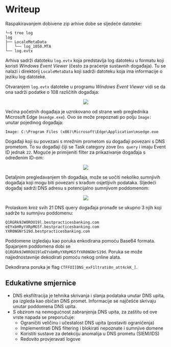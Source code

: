 # Writeup

Raspakiravanjem dobivene zip arhive dobe se sljedeće datoteke:

```
└─$ tree log 
log
├── LocaleMetaData
│   └── log_1050.MTA
└── log.evtx
```

Arhiva sadrži datoteku ```log.evtx``` koja predstavlja log datoteku u formatu koji koristi _Windows Event Viewer_ (često za praćenje sustavnih događaja).
Tu se nalazi i direktorij ```LocaleMetaData``` koji sadrži datoteku koja ima informacije o jeziku log datoteke.

Otvaranjem ```log.evtx``` datoteke u programu _Windows Event Viewer_ vidi se da ona sadrži podatke o 108 različitih događaja:

<p align="center">
 <a href="https://github.com/user-attachments/assets/fbe237f1-1a4d-46bc-8343-bf57b9c197ac">
  <img src="https://github.com/user-attachments/assets/fbe237f1-1a4d-46bc-8343-bf57b9c197ac"/>
  <a/>
<p/>


Većina početnih događaja je uzrokovano od strane web preglednika Microsoft Edge (```msedge.exe```). Ovo se može prepoznati po polju ```Image:``` unutar pojedinog događaja:

```
Image: C:\Program Files (x86)\Microsoft\Edge\Application\msedge.exe
```


Događaji koji su povezani s mrežnim prometom su događaji povezani s DNS prometom. To su događaji čiji se Task category zove ```Dns query``` i imaju Event ID jednak ```22```.
Moguće je primijeniti filter za prikazivanje događaja s određenim ID-om:


<p align="center">
 <a href="https://github.com/user-attachments/assets/a22ee709-29e1-41e4-b2b9-4175b18a18e9">
  <img src="https://github.com/user-attachments/assets/a22ee709-29e1-41e4-b2b9-4175b18a18e9"/>
  <a/>
<p/>


Detaljnim pregledavanjem tih događaja, može se uočiti nekoliko sumnjivih događaja koji mogu biti povezani s krađom osjetljivih podataka. Sljedeći događaj sadrži DNS adresu s potencijalno sumnjivom poddomenom:

<p align="center">
 <a href="https://github.com/user-attachments/assets/3472b7fb-8084-41bd-a4bf-7285c4c4d63a">
  <img src="https://github.com/user-attachments/assets/3472b7fb-8084-41bd-a4bf-7285c4c4d63a"/>
  <a/>
<p/>



Prolaskom kroz svih 21 DNS query događaja pronađe se ukupno 3 njih koji sadrže tu sumnjivu poddomenu:

```
Q1RGRk9JW0ROU19l.bestpracticesbanking.com
eEYxbHRyYXRpMG5f.bestpracticesbanking.com
YXR0NGNrS19d.bestpracticesbanking.com
```

Poddomene izgledaju kao poruka enkodirana pomoću Base64 formata. Spajanjem poddomena dobi se ```Q1RGRk9JW0ROU19leEYxbHRyYXRpMG5fYXR0NGNrS19d```.
Poruka se može najjednostavnije dekodirati pomoću nekog online alata.

Dekodirana poruka je flag ```CTFFOI[DNS_exF1ltrati0n_att4ckK_]```.


## Edukativne smjernice
 - DNS eksfiltracija je tehnika skrivanja i slanja podataka unutar DNS upita, pa izgleda kao običan DNS promet. Informacije se najčešće skrivaju unutar poddomena DNS upita.
 - S obzirom na nemogućnost zabranjenja DNS upita, za zaštitu od ove vrste napada se preporučuje:
    - Ograničiti veličinu i učestalost DNS upita (postaviti ograničenja)
    - Implementirati DNS filtering i blokirati nepoznate i sumnjive domene 
    - Koristiti sustave za detekciju anomalija u DNS prometu (SIEM/IDS)
    - Redovito provjeravati logove
